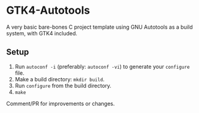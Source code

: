 # GTK4-Autotools

A very basic bare-bones C project template using GNU Autotools as a build system, with GTK4 included.

## Setup
1. Run `autoconf -i` (preferably: `autoconf -vi`) to generate your `configure` file.
2. Make a build directory: `mkdir build`.
3. Run `configure` from the build directory.
4. `make`

Comment/PR for improvements or changes.

